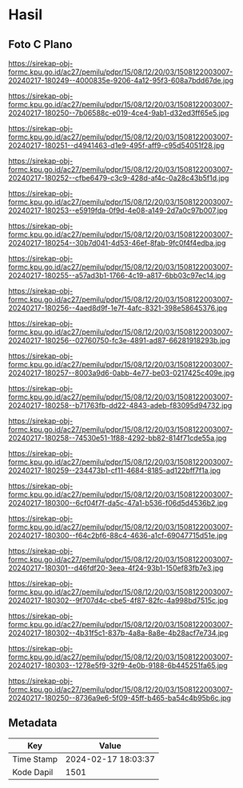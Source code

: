 # Hasil

## Foto C Plano

https://sirekap-obj-formc.kpu.go.id/ac27/pemilu/pdpr/15/08/12/20/03/1508122003007-20240217-180249--4000835e-9206-4a12-95f3-608a7bdd67de.jpg

https://sirekap-obj-formc.kpu.go.id/ac27/pemilu/pdpr/15/08/12/20/03/1508122003007-20240217-180250--7b06588c-e019-4ce4-9ab1-d32ed3ff65e5.jpg

https://sirekap-obj-formc.kpu.go.id/ac27/pemilu/pdpr/15/08/12/20/03/1508122003007-20240217-180251--d4941463-d1e9-495f-aff9-c95d54051f28.jpg

https://sirekap-obj-formc.kpu.go.id/ac27/pemilu/pdpr/15/08/12/20/03/1508122003007-20240217-180252--cfbe6479-c3c9-428d-af4c-0a28c43b5f1d.jpg

https://sirekap-obj-formc.kpu.go.id/ac27/pemilu/pdpr/15/08/12/20/03/1508122003007-20240217-180253--e5919fda-0f9d-4e08-a149-2d7a0c97b007.jpg

https://sirekap-obj-formc.kpu.go.id/ac27/pemilu/pdpr/15/08/12/20/03/1508122003007-20240217-180254--30b7d041-4d53-46ef-8fab-9fc0f4f4edba.jpg

https://sirekap-obj-formc.kpu.go.id/ac27/pemilu/pdpr/15/08/12/20/03/1508122003007-20240217-180255--a57ad3b1-1766-4c19-a817-6bb03c97ec14.jpg

https://sirekap-obj-formc.kpu.go.id/ac27/pemilu/pdpr/15/08/12/20/03/1508122003007-20240217-180256--4aed8d9f-1e7f-4afc-8321-398e58645376.jpg

https://sirekap-obj-formc.kpu.go.id/ac27/pemilu/pdpr/15/08/12/20/03/1508122003007-20240217-180256--02760750-fc3e-4891-ad87-66281918293b.jpg

https://sirekap-obj-formc.kpu.go.id/ac27/pemilu/pdpr/15/08/12/20/03/1508122003007-20240217-180257--8003a9d6-0abb-4e77-be03-0217425c409e.jpg

https://sirekap-obj-formc.kpu.go.id/ac27/pemilu/pdpr/15/08/12/20/03/1508122003007-20240217-180258--b71763fb-dd22-4843-adeb-f83095d94732.jpg

https://sirekap-obj-formc.kpu.go.id/ac27/pemilu/pdpr/15/08/12/20/03/1508122003007-20240217-180258--74530e51-1f88-4292-bb82-814f71cde55a.jpg

https://sirekap-obj-formc.kpu.go.id/ac27/pemilu/pdpr/15/08/12/20/03/1508122003007-20240217-180259--234473b1-cf11-4684-8185-ad122bff7f1a.jpg

https://sirekap-obj-formc.kpu.go.id/ac27/pemilu/pdpr/15/08/12/20/03/1508122003007-20240217-180300--6cf04f7f-da5c-47a1-b536-f06d5d4536b2.jpg

https://sirekap-obj-formc.kpu.go.id/ac27/pemilu/pdpr/15/08/12/20/03/1508122003007-20240217-180300--f64c2bf6-88c4-4636-a1cf-69047715d51e.jpg

https://sirekap-obj-formc.kpu.go.id/ac27/pemilu/pdpr/15/08/12/20/03/1508122003007-20240217-180301--d46fdf20-3eea-4f24-93b1-150ef83fb7e3.jpg

https://sirekap-obj-formc.kpu.go.id/ac27/pemilu/pdpr/15/08/12/20/03/1508122003007-20240217-180302--9f707d4c-cbe5-4f87-82fc-4a998bd7515c.jpg

https://sirekap-obj-formc.kpu.go.id/ac27/pemilu/pdpr/15/08/12/20/03/1508122003007-20240217-180302--4b31f5c1-837b-4a8a-8a8e-4b28acf7e734.jpg

https://sirekap-obj-formc.kpu.go.id/ac27/pemilu/pdpr/15/08/12/20/03/1508122003007-20240217-180303--1278e5f9-32f9-4e0b-9188-6b445251fa65.jpg

https://sirekap-obj-formc.kpu.go.id/ac27/pemilu/pdpr/15/08/12/20/03/1508122003007-20240217-180250--8736a9e6-5f09-45ff-b465-ba54c4b95b6c.jpg


## Metadata

| Key        | Value               |
| ---------- | ------------------- |
| Time Stamp | 2024-02-17 18:03:37 |
| Kode Dapil | 1501                |



